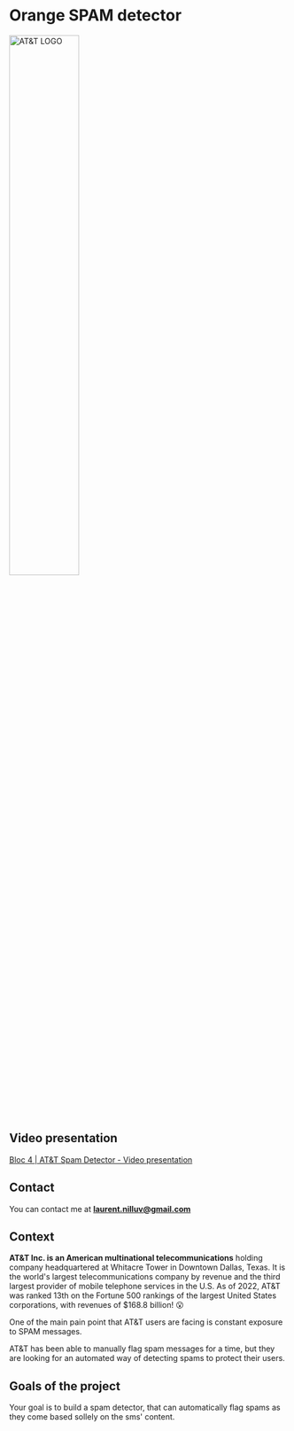 # Orange SPAM detector

<img src="https://full-stack-assets.s3.eu-west-3.amazonaws.com/M08-deep-learning/AT%26T_logo_2016.svg" alt="AT&T LOGO" width="50%" />


## Video presentation

[Bloc 4 | AT&T Spam Detector - Video presentation](https://youtu.be/Ii0nzuWIed4)

## Contact

You can contact me at **laurent.nilluv@gmail.com**

## Context 

**AT&T Inc. is an American multinational telecommunications** holding company headquartered at Whitacre Tower in Downtown Dallas, Texas. It is the world's largest telecommunications company by revenue and the third largest provider of mobile telephone services in the U.S. As of 2022, AT&T was ranked 13th on the Fortune 500 rankings of the largest United States corporations, with revenues of $168.8 billion! 😮

One of the main pain point that AT&T users are facing is constant exposure to SPAM messages.

AT&T has been able to manually flag spam messages for a time, but they are looking for an automated way of detecting spams to protect their users.


## Goals of the project

Your goal is to build a spam detector, that can automatically flag spams as they come based sollely on the sms' content.